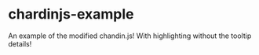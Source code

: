 chardinjs-example
=================

An example of the modified chandin.js! With highlighting without the tooltip details!